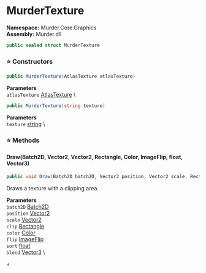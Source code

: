 # MurderTexture

**Namespace:** Murder.Core.Graphics \
**Assembly:** Murder.dll

```csharp
public sealed struct MurderTexture
```

### ⭐ Constructors
```csharp
public MurderTexture(AtlasTexture atlasTexture)
```

**Parameters** \
`atlasTexture` [AtlasTexture](/Murder/Core/Graphics/AtlasTexture.html) \

```csharp
public MurderTexture(string texture)
```

**Parameters** \
`texture` [string](https://learn.microsoft.com/en-us/dotnet/api/System.String?view=net-7.0) \

### ⭐ Methods
#### Draw(Batch2D, Vector2, Vector2, Rectangle, Color, ImageFlip, float, Vector3)
```csharp
public void Draw(Batch2D batch2D, Vector2 position, Vector2 scale, Rectangle clip, Color color, ImageFlip flip, float sort, Vector3 blend)
```

Draws a texture with a clipping area.

**Parameters** \
`batch2D` [Batch2D](/Murder/Core/Graphics/Batch2D.html) \
`position` [Vector2](/Murder/Core/Geometry/Vector2.html) \
`scale` [Vector2](/Murder/Core/Geometry/Vector2.html) \
`clip` [Rectangle](/Murder/Core/Geometry/Rectangle.html) \
`color` [Color](/Murder/Core/Graphics/Color.html) \
`flip` [ImageFlip](/Murder/Core/Graphics/ImageFlip.html) \
`sort` [float](https://learn.microsoft.com/en-us/dotnet/api/System.Single?view=net-7.0) \
`blend` [Vector3](https://docs.monogame.net/api/Microsoft.Xna.Framework.Vector3.html) \



⚡